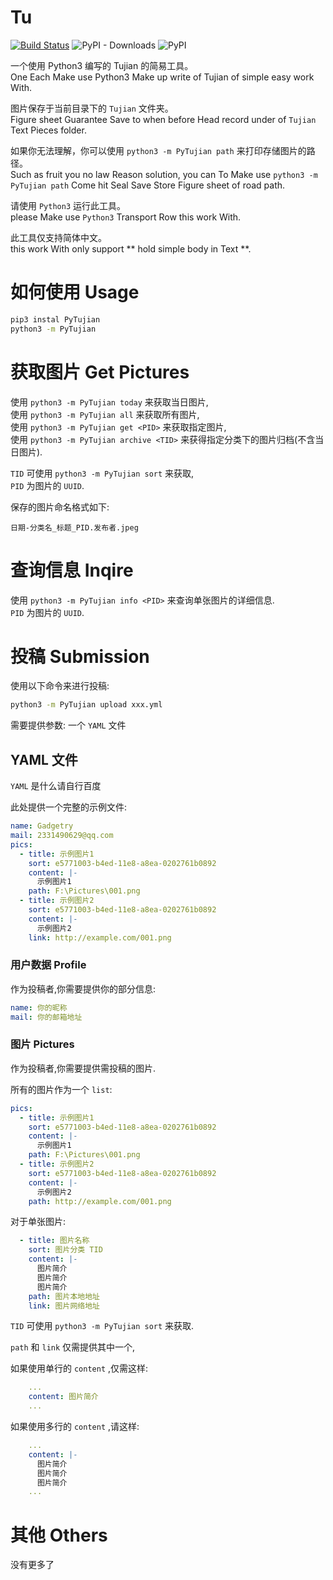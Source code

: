 # Tu

[![Build Status](https://travis-ci.org/gggxbbb/tujian_python.svg?branch=master)](https://travis-ci.org/gggxbbb/tujian_python)
![PyPI - Downloads](https://img.shields.io/pypi/dm/PyTujian)
![PyPI](https://img.shields.io/pypi/v/PyTujian)
  
一个使用 Python3 编写的 Tujian 的简易工具。  
One Each Make use Python3 Make up write of Tujian of simple easy work With.
  
图片保存于当前目录下的 `Tujian` 文件夹。  
Figure sheet Guarantee Save to when before Head record under of `Tujian` Text Pieces folder.
  
如果你无法理解，你可以使用 `python3 -m PyTujian path` 来打印存储图片的路径。  
Such as fruit you no law Reason solution, you can To Make use `python3 -m PyTujian path` Come hit Seal Save Store Figure sheet of road path.  
  
请使用 `Python3` 运行此工具。  
please Make use `Python3` Transport Row this work With.

此工具仅支持简体中文。  
this work With only support ** hold simple body in Text **.

# 如何使用 Usage 

```bash
pip3 instal PyTujian
python3 -m PyTujian
```

# 获取图片 Get Pictures

使用 `python3 -m PyTujian today` 来获取当日图片,  
使用 `python3 -m PyTujian all` 来获取所有图片,  
使用 `python3 -m PyTujian get <PID>` 来获取指定图片,  
使用 `python3 -m PyTujian archive <TID>` 来获得指定分类下的图片归档(不含当日图片).

`TID` 可使用 `python3 -m PyTujian sort` 来获取,  
`PID` 为图片的 `UUID`.  

保存的图片命名格式如下:
```
日期-分类名_标题_PID.发布者.jpeg
```

# 查询信息 Inqire

使用 `python3 -m PyTujian info <PID>` 来查询单张图片的详细信息.  
`PID` 为图片的 `UUID`.

# 投稿 Submission

使用以下命令来进行投稿:  
```bash
python3 -m PyTujian upload xxx.yml
```
需要提供参数: 一个 `YAML` 文件  

## YAML 文件

`YAML` 是什么请自行百度  

此处提供一个完整的示例文件:  

```yaml
name: Gadgetry
mail: 2331490629@qq.com
pics:
  - title: 示例图片1
    sort: e5771003-b4ed-11e8-a8ea-0202761b0892
    content: |-
      示例图片1
    path: F:\Pictures\001.png
  - title: 示例图片2
    sort: e5771003-b4ed-11e8-a8ea-0202761b0892
    content: |-
      示例图片2
    link: http://example.com/001.png
```

### 用户数据 Profile

作为投稿者,你需要提供你的部分信息:  

```yaml
name: 你的昵称
mail: 你的邮箱地址
```

### 图片 Pictures

作为投稿者,你需要提供需投稿的图片.  

所有的图片作为一个 `list`:

```yaml
pics:
  - title: 示例图片1
    sort: e5771003-b4ed-11e8-a8ea-0202761b0892
    content: |-
      示例图片1
    path: F:\Pictures\001.png
  - title: 示例图片2
    sort: e5771003-b4ed-11e8-a8ea-0202761b0892
    content: |-
      示例图片2
    path: http://example.com/001.png
```

对于单张图片:  

```yaml
  - title: 图片名称
    sort: 图片分类 TID
    content: |-
      图片简介
      图片简介
      图片简介
    path: 图片本地地址
    link: 图片网络地址
```

`TID` 可使用 `python3 -m PyTujian sort` 来获取.  

`path` 和 `link` 仅需提供其中一个,  

如果使用单行的 `content` ,仅需这样:

```yaml
    ...
    content: 图片简介
    ...
```

如果使用多行的 `content` ,请这样:

```yaml
    ...
    content: |-
      图片简介
      图片简介
      图片简介
    ...
```

# 其他 Others
没有更多了
